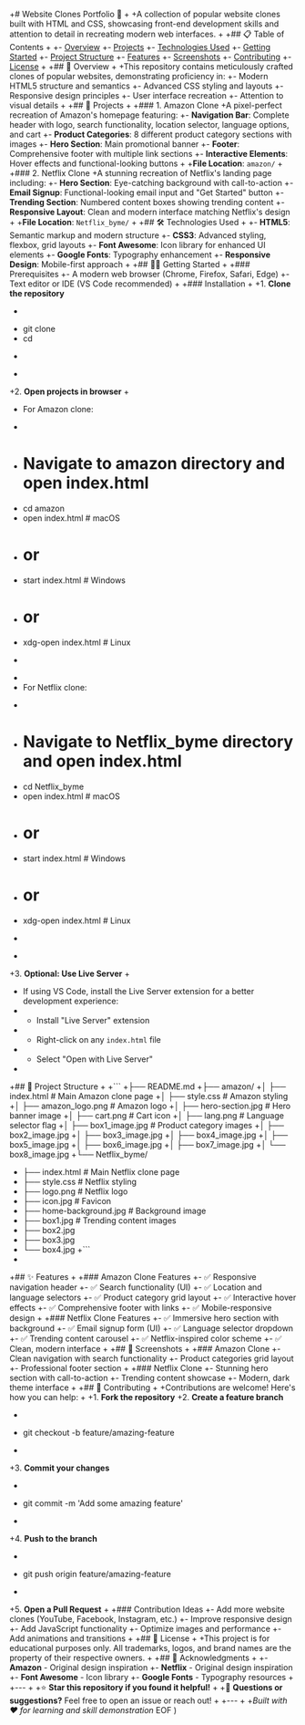 
+# Website Clones Portfolio 🌟
+
+A collection of popular website clones built with HTML and CSS, showcasing front-end development skills and attention to detail in recreating modern web interfaces.
+
+## 📋 Table of Contents
+
+- [Overview](#overview)
+- [Projects](#projects)
+- [Technologies Used](#technologies-used)
+- [Getting Started](#getting-started)
+- [Project Structure](#project-structure)
+- [Features](#features)
+- [Screenshots](#screenshots)
+- [Contributing](#contributing)
+- [License](#license)
+
+## 🎯 Overview
+
+This repository contains meticulously crafted clones of popular websites, demonstrating proficiency in:
+- Modern HTML5 structure and semantics
+- Advanced CSS styling and layouts
+- Responsive design principles
+- User interface recreation
+- Attention to visual details
+
+## 🚀 Projects
+
+### 1. Amazon Clone
+A pixel-perfect recreation of Amazon's homepage featuring:
+- **Navigation Bar**: Complete header with logo, search functionality, location selector, language options, and cart
+- **Product Categories**: 8 different product category sections with images
+- **Hero Section**: Main promotional banner
+- **Footer**: Comprehensive footer with multiple link sections
+- **Interactive Elements**: Hover effects and functional-looking buttons
+
+**File Location**: `amazon/`
+
+### 2. Netflix Clone
+A stunning recreation of Netflix's landing page including:
+- **Hero Section**: Eye-catching background with call-to-action
+- **Email Signup**: Functional-looking email input and "Get Started" button
+- **Trending Section**: Numbered content boxes showing trending content
+- **Responsive Layout**: Clean and modern interface matching Netflix's design
+
+**File Location**: `Netflix_byme/`
+
+## 🛠️ Technologies Used
+
+- **HTML5**: Semantic markup and modern structure
+- **CSS3**: Advanced styling, flexbox, grid layouts
+- **Font Awesome**: Icon library for enhanced UI elements
+- **Google Fonts**: Typography enhancement
+- **Responsive Design**: Mobile-first approach
+
+## 🏃‍♂️ Getting Started
+
+### Prerequisites
+- A modern web browser (Chrome, Firefox, Safari, Edge)
+- Text editor or IDE (VS Code recommended)
+
+### Installation
+
+1. **Clone the repository**
+   ```bash
+   git clone <repository-url>
+   cd <project-directory>
+   ```
+
+2. **Open projects in browser**
+   
+   For Amazon clone:
+   ```bash
+   # Navigate to amazon directory and open index.html
+   cd amazon
+   open index.html  # macOS
+   # or
+   start index.html  # Windows
+   # or
+   xdg-open index.html  # Linux
+   ```
+   
+   For Netflix clone:
+   ```bash
+   # Navigate to Netflix_byme directory and open index.html
+   cd Netflix_byme
+   open index.html  # macOS
+   # or
+   start index.html  # Windows
+   # or
+   xdg-open index.html  # Linux
+   ```
+
+3. **Optional: Use Live Server**
+   
+   If using VS Code, install the Live Server extension for a better development experience:
+   - Install "Live Server" extension
+   - Right-click on any `index.html` file
+   - Select "Open with Live Server"
+
+## 📁 Project Structure
+
+```
+├── README.md
+├── amazon/
+│   ├── index.html              # Main Amazon clone page
+│   ├── style.css               # Amazon styling
+│   ├── amazon_logo.png         # Amazon logo
+│   ├── hero-section.jpg        # Hero banner image
+│   ├── cart.png               # Cart icon
+│   ├── lang.png               # Language selector flag
+│   ├── box1_image.jpg         # Product category images
+│   ├── box2_image.jpg
+│   ├── box3_image.jpg
+│   ├── box4_image.jpg
+│   ├── box5_image.jpg
+│   ├── box6_image.jpg
+│   ├── box7_image.jpg
+│   └── box8_image.jpg
+└── Netflix_byme/
+    ├── index.html              # Main Netflix clone page
+    ├── style.css               # Netflix styling
+    ├── logo.png               # Netflix logo
+    ├── icon.jpg               # Favicon
+    ├── home-background.jpg     # Background image
+    ├── box1.jpg               # Trending content images
+    ├── box2.jpg
+    ├── box3.jpg
+    └── box4.jpg
+```
+
+## ✨ Features
+
+### Amazon Clone Features
+- ✅ Responsive navigation header
+- ✅ Search functionality (UI)
+- ✅ Location and language selectors
+- ✅ Product category grid layout
+- ✅ Interactive hover effects
+- ✅ Comprehensive footer with links
+- ✅ Mobile-responsive design
+
+### Netflix Clone Features
+- ✅ Immersive hero section with background
+- ✅ Email signup form (UI)
+- ✅ Language selector dropdown
+- ✅ Trending content carousel
+- ✅ Netflix-inspired color scheme
+- ✅ Clean, modern interface
+
+## 📸 Screenshots
+
+### Amazon Clone
+- Clean navigation with search functionality
+- Product categories grid layout
+- Professional footer section
+
+### Netflix Clone
+- Stunning hero section with call-to-action
+- Trending content showcase
+- Modern, dark theme interface
+
+## 🤝 Contributing
+
+Contributions are welcome! Here's how you can help:
+
+1. **Fork the repository**
+2. **Create a feature branch**
+   ```bash
+   git checkout -b feature/amazing-feature
+   ```
+3. **Commit your changes**
+   ```bash
+   git commit -m 'Add some amazing feature'
+   ```
+4. **Push to the branch**
+   ```bash
+   git push origin feature/amazing-feature
+   ```
+5. **Open a Pull Request**
+
+### Contribution Ideas
+- Add more website clones (YouTube, Facebook, Instagram, etc.)
+- Improve responsive design
+- Add JavaScript functionality
+- Optimize images and performance
+- Add animations and transitions
+
+## 📄 License
+
+This project is for educational purposes only. All trademarks, logos, and brand names are the property of their respective owners.
+
+## 🙏 Acknowledgments
+
+- **Amazon** - Original design inspiration
+- **Netflix** - Original design inspiration
+- **Font Awesome** - Icon library
+- **Google Fonts** - Typography resources
+
+---
+
+⭐ **Star this repository if you found it helpful!**
+
+📧 **Questions or suggestions?** Feel free to open an issue or reach out!
+
+---
+
+*Built with ❤️ for learning and skill demonstration*
EOF
)
